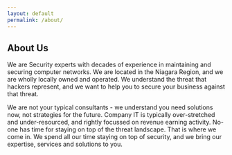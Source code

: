 ```yaml
---
layout: default
permalink: /about/
---
```


## About Us

<p>
	We are Security experts with decades of experience in maintaining and
	securing computer networks. We are located in the Niagara Region, and
	we are wholly locally owned and operated. We understand the threat that
	hackers represent, and we want to help you to secure your business
	against that threat.
</p>
<p>
	We are not your typical consultants - we understand you need solutions
	now, not strategies for the future. Company IT is typically over-stretched
	and under-resourced, and rightly focussed on revenue earning activity.
	No-one has time for staying on top of the threat landscape. That is
	where we come in. We spend all our time staying on top of security,
	and we bring our expertise, services and solutions to you.
</p>
